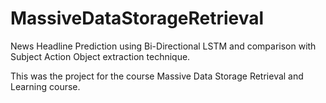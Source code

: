 # MassiveDataStorageRetrieval
News Headline Prediction using Bi-Directional LSTM and comparison with Subject Action Object extraction technique.

This was the project for the course Massive Data Storage Retrieval and Learning course.
